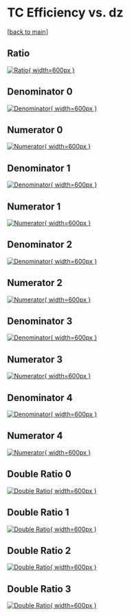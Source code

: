 # TC Efficiency vs. dz

[[back to main](./)]



## Ratio

[![Ratio](../mtv/var/TC_loweta_211_-1_eff_dz.png){ width=600px }](../mtv/var/TC_loweta_211_-1_eff_dz.pdf)

## Denominator 0

[![Denominator](../mtv/den/TC_loweta_211_-1_eff_dz_den0.png){ width=600px }](../mtv/den/TC_loweta_211_-1_eff_dz_den0.pdf)

## Numerator 0

[![Numerator](../mtv/num/TC_loweta_211_-1_eff_dz_num0.png){ width=600px }](../mtv/num/TC_loweta_211_-1_eff_dz_num0.pdf)

## Denominator 1

[![Denominator](../mtv/den/TC_loweta_211_-1_eff_dz_den1.png){ width=600px }](../mtv/den/TC_loweta_211_-1_eff_dz_den1.pdf)

## Numerator 1

[![Numerator](../mtv/num/TC_loweta_211_-1_eff_dz_num1.png){ width=600px }](../mtv/num/TC_loweta_211_-1_eff_dz_num1.pdf)

## Denominator 2

[![Denominator](../mtv/den/TC_loweta_211_-1_eff_dz_den2.png){ width=600px }](../mtv/den/TC_loweta_211_-1_eff_dz_den2.pdf)

## Numerator 2

[![Numerator](../mtv/num/TC_loweta_211_-1_eff_dz_num2.png){ width=600px }](../mtv/num/TC_loweta_211_-1_eff_dz_num2.pdf)

## Denominator 3

[![Denominator](../mtv/den/TC_loweta_211_-1_eff_dz_den3.png){ width=600px }](../mtv/den/TC_loweta_211_-1_eff_dz_den3.pdf)

## Numerator 3

[![Numerator](../mtv/num/TC_loweta_211_-1_eff_dz_num3.png){ width=600px }](../mtv/num/TC_loweta_211_-1_eff_dz_num3.pdf)

## Denominator 4

[![Denominator](../mtv/den/TC_loweta_211_-1_eff_dz_den4.png){ width=600px }](../mtv/den/TC_loweta_211_-1_eff_dz_den4.pdf)

## Numerator 4

[![Numerator](../mtv/num/TC_loweta_211_-1_eff_dz_num4.png){ width=600px }](../mtv/num/TC_loweta_211_-1_eff_dz_num4.pdf)

## Double Ratio 0

[![Double Ratio](../mtv/ratio/TC_loweta_211_-1_eff_dz_ratio0.png){ width=600px }](../mtv/ratio/TC_loweta_211_-1_eff_dz_ratio0.pdf)

## Double Ratio 1

[![Double Ratio](../mtv/ratio/TC_loweta_211_-1_eff_dz_ratio1.png){ width=600px }](../mtv/ratio/TC_loweta_211_-1_eff_dz_ratio1.pdf)

## Double Ratio 2

[![Double Ratio](../mtv/ratio/TC_loweta_211_-1_eff_dz_ratio2.png){ width=600px }](../mtv/ratio/TC_loweta_211_-1_eff_dz_ratio2.pdf)

## Double Ratio 3

[![Double Ratio](../mtv/ratio/TC_loweta_211_-1_eff_dz_ratio3.png){ width=600px }](../mtv/ratio/TC_loweta_211_-1_eff_dz_ratio3.pdf)

